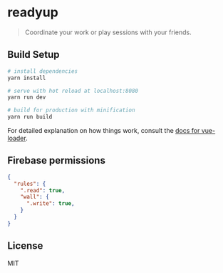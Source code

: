 # readyup

> Coordinate your work or play sessions with your friends.


## Build Setup

```bash
# install dependencies
yarn install

# serve with hot reload at localhost:8080
yarn run dev

# build for production with minification
yarn run build
```

For detailed explanation on how things work, consult the [docs for vue-loader](http://vuejs.github.io/vue-loader).

## Firebase permissions

```json
{
  "rules": {
    ".read": true,
    "wall": {
      ".write": true,
    }
  }
}
```


## License

MIT

